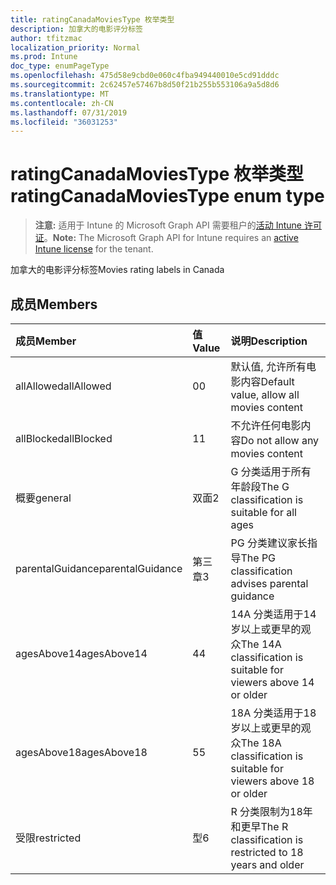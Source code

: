 ```yaml
---
title: ratingCanadaMoviesType 枚举类型
description: 加拿大的电影评分标签
author: tfitzmac
localization_priority: Normal
ms.prod: Intune
doc_type: enumPageType
ms.openlocfilehash: 475d58e9cbd0e060c4fba949440010e5cd91dddc
ms.sourcegitcommit: 2c62457e57467b8d50f21b255b553106a9a5d8d6
ms.translationtype: MT
ms.contentlocale: zh-CN
ms.lasthandoff: 07/31/2019
ms.locfileid: "36031253"
---
```

# <a name="ratingcanadamoviestype-enum-type"></a><span data-ttu-id="f99e3-103">ratingCanadaMoviesType 枚举类型</span><span class="sxs-lookup"><span data-stu-id="f99e3-103">ratingCanadaMoviesType enum type</span></span>

> <span data-ttu-id="f99e3-104">**注意:** 适用于 Intune 的 Microsoft Graph API 需要租户的[活动 Intune 许可证](https://go.microsoft.com/fwlink/?linkid=839381)。</span><span class="sxs-lookup"><span data-stu-id="f99e3-104">**Note:** The Microsoft Graph API for Intune requires an [active Intune license](https://go.microsoft.com/fwlink/?linkid=839381) for the tenant.</span></span>

<span data-ttu-id="f99e3-105">加拿大的电影评分标签</span><span class="sxs-lookup"><span data-stu-id="f99e3-105">Movies rating labels in Canada</span></span>

## <a name="members"></a><span data-ttu-id="f99e3-106">成员</span><span class="sxs-lookup"><span data-stu-id="f99e3-106">Members</span></span>
|<span data-ttu-id="f99e3-107">成员</span><span class="sxs-lookup"><span data-stu-id="f99e3-107">Member</span></span>|<span data-ttu-id="f99e3-108">值</span><span class="sxs-lookup"><span data-stu-id="f99e3-108">Value</span></span>|<span data-ttu-id="f99e3-109">说明</span><span class="sxs-lookup"><span data-stu-id="f99e3-109">Description</span></span>|
|:---|:---|:---|
|<span data-ttu-id="f99e3-110">allAllowed</span><span class="sxs-lookup"><span data-stu-id="f99e3-110">allAllowed</span></span>|<span data-ttu-id="f99e3-111">0</span><span class="sxs-lookup"><span data-stu-id="f99e3-111">0</span></span>|<span data-ttu-id="f99e3-112">默认值, 允许所有电影内容</span><span class="sxs-lookup"><span data-stu-id="f99e3-112">Default value, allow all movies content</span></span>|
|<span data-ttu-id="f99e3-113">allBlocked</span><span class="sxs-lookup"><span data-stu-id="f99e3-113">allBlocked</span></span>|<span data-ttu-id="f99e3-114">1</span><span class="sxs-lookup"><span data-stu-id="f99e3-114">1</span></span>|<span data-ttu-id="f99e3-115">不允许任何电影内容</span><span class="sxs-lookup"><span data-stu-id="f99e3-115">Do not allow any movies content</span></span>|
|<span data-ttu-id="f99e3-116">概要</span><span class="sxs-lookup"><span data-stu-id="f99e3-116">general</span></span>|<span data-ttu-id="f99e3-117">双面</span><span class="sxs-lookup"><span data-stu-id="f99e3-117">2</span></span>|<span data-ttu-id="f99e3-118">G 分类适用于所有年龄段</span><span class="sxs-lookup"><span data-stu-id="f99e3-118">The G classification is suitable for all ages</span></span>|
|<span data-ttu-id="f99e3-119">parentalGuidance</span><span class="sxs-lookup"><span data-stu-id="f99e3-119">parentalGuidance</span></span>|<span data-ttu-id="f99e3-120">第三章</span><span class="sxs-lookup"><span data-stu-id="f99e3-120">3</span></span>|<span data-ttu-id="f99e3-121">PG 分类建议家长指导</span><span class="sxs-lookup"><span data-stu-id="f99e3-121">The PG classification advises parental guidance</span></span>|
|<span data-ttu-id="f99e3-122">agesAbove14</span><span class="sxs-lookup"><span data-stu-id="f99e3-122">agesAbove14</span></span>|<span data-ttu-id="f99e3-123">4</span><span class="sxs-lookup"><span data-stu-id="f99e3-123">4</span></span>|<span data-ttu-id="f99e3-124">14A 分类适用于14岁以上或更早的观众</span><span class="sxs-lookup"><span data-stu-id="f99e3-124">The 14A classification is suitable for viewers above 14 or older</span></span>|
|<span data-ttu-id="f99e3-125">agesAbove18</span><span class="sxs-lookup"><span data-stu-id="f99e3-125">agesAbove18</span></span>|<span data-ttu-id="f99e3-126">5</span><span class="sxs-lookup"><span data-stu-id="f99e3-126">5</span></span>|<span data-ttu-id="f99e3-127">18A 分类适用于18岁以上或更早的观众</span><span class="sxs-lookup"><span data-stu-id="f99e3-127">The 18A classification is suitable for viewers above 18 or older</span></span>|
|<span data-ttu-id="f99e3-128">受限</span><span class="sxs-lookup"><span data-stu-id="f99e3-128">restricted</span></span>|<span data-ttu-id="f99e3-129">型</span><span class="sxs-lookup"><span data-stu-id="f99e3-129">6</span></span>|<span data-ttu-id="f99e3-130">R 分类限制为18年和更早</span><span class="sxs-lookup"><span data-stu-id="f99e3-130">The R classification is restricted to 18 years and older</span></span>|



